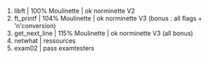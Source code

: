 1. libft | 100% Moulinette | ok norminette V2
2. ft_printf | 104% Moulinette | ok norminette V3 (bonus : all flags + 'n'conversion)
3. get_next_line | 115% Moulinette | ok norminette V3 (all bonus)
4. netwhat | ressources
5. exam02 | pass examtesters

